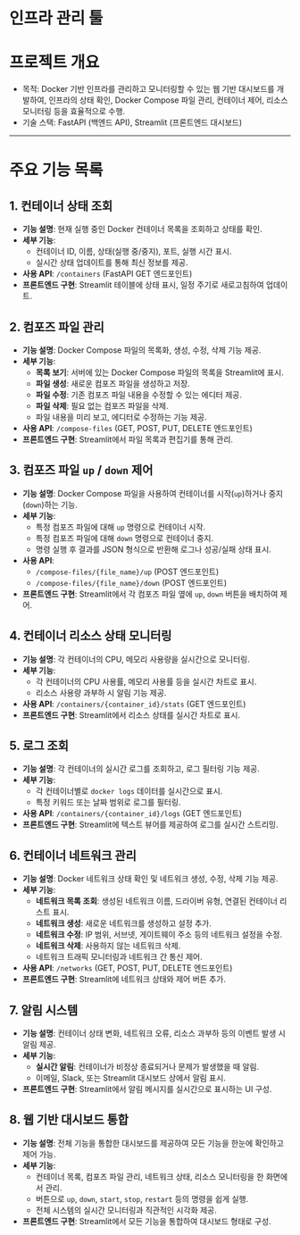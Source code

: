 # 인프라 관리 툴

# 프로젝트 개요
- 목적: Docker 기반 인프라를 관리하고 모니터링할 수 있는 웹 기반 대시보드를 개발하여, 인프라의 상태 확인, Docker Compose 파일 관리, 컨테이너 제어, 리소스 모니터링 등을 효율적으로 수행.
- 기술 스택: FastAPI (백엔드 API), Streamlit (프론트엔드 대시보드)

---
# 주요 기능 목록

## 1. 컨테이너 상태 조회
- **기능 설명**: 현재 실행 중인 Docker 컨테이너 목록을 조회하고 상태를 확인.
- **세부 기능**:
  - 컨테이너 ID, 이름, 상태(실행 중/중지), 포트, 실행 시간 표시.
  - 실시간 상태 업데이트를 통해 최신 정보를 제공.
- **사용 API**: `/containers` (FastAPI GET 엔드포인트)
- **프론트엔드 구현**: Streamlit 테이블에 상태 표시, 일정 주기로 새로고침하여 업데이트.

## 2. 컴포즈 파일 관리
- **기능 설명**: Docker Compose 파일의 목록화, 생성, 수정, 삭제 기능 제공.
- **세부 기능**:
  - **목록 보기**: 서버에 있는 Docker Compose 파일의 목록을 Streamlit에 표시.
  - **파일 생성**: 새로운 컴포즈 파일을 생성하고 저장.
  - **파일 수정**: 기존 컴포즈 파일 내용을 수정할 수 있는 에디터 제공.
  - **파일 삭제**: 필요 없는 컴포즈 파일을 삭제.
  - 파일 내용을 미리 보고, 에디터로 수정하는 기능 제공.
- **사용 API**: `/compose-files` (GET, POST, PUT, DELETE 엔드포인트)
- **프론트엔드 구현**: Streamlit에서 파일 목록과 편집기를 통해 관리.

## 3. 컴포즈 파일 `up` / `down` 제어
- **기능 설명**: Docker Compose 파일을 사용하여 컨테이너를 시작(`up`)하거나 중지(`down`)하는 기능.
- **세부 기능**:
  - 특정 컴포즈 파일에 대해 `up` 명령으로 컨테이너 시작.
  - 특정 컴포즈 파일에 대해 `down` 명령으로 컨테이너 중지.
  - 명령 실행 후 결과를 JSON 형식으로 반환해 로그나 성공/실패 상태 표시.
- **사용 API**:
  - `/compose-files/{file_name}/up` (POST 엔드포인트)
  - `/compose-files/{file_name}/down` (POST 엔드포인트)
- **프론트엔드 구현**: Streamlit에서 각 컴포즈 파일 옆에 `up`, `down` 버튼을 배치하여 제어.

## 4. 컨테이너 리소스 상태 모니터링
- **기능 설명**: 각 컨테이너의 CPU, 메모리 사용량을 실시간으로 모니터링.
- **세부 기능**:
  - 각 컨테이너의 CPU 사용률, 메모리 사용률 등을 실시간 차트로 표시.
  - 리소스 사용량 과부하 시 알림 기능 제공.
- **사용 API**: `/containers/{container_id}/stats` (GET 엔드포인트)
- **프론트엔드 구현**: Streamlit에서 리소스 상태를 실시간 차트로 표시.

## 5. 로그 조회
- **기능 설명**: 각 컨테이너의 실시간 로그를 조회하고, 로그 필터링 기능 제공.
- **세부 기능**:
  - 각 컨테이너별로 `docker logs` 데이터를 실시간으로 표시.
  - 특정 키워드 또는 날짜 범위로 로그를 필터링.
- **사용 API**: `/containers/{container_id}/logs` (GET 엔드포인트)
- **프론트엔드 구현**: Streamlit에 텍스트 뷰어를 제공하여 로그를 실시간 스트리밍.

## 6. 컨테이너 네트워크 관리
- **기능 설명**: Docker 네트워크 상태 확인 및 네트워크 생성, 수정, 삭제 기능 제공.
- **세부 기능**:
  - **네트워크 목록 조회**: 생성된 네트워크 이름, 드라이버 유형, 연결된 컨테이너 리스트 표시.
  - **네트워크 생성**: 새로운 네트워크를 생성하고 설정 추가.
  - **네트워크 수정**: IP 범위, 서브넷, 게이트웨이 주소 등의 네트워크 설정을 수정.
  - **네트워크 삭제**: 사용하지 않는 네트워크 삭제.
  - 네트워크 트래픽 모니터링과 네트워크 간 통신 제어.
- **사용 API**: `/networks` (GET, POST, PUT, DELETE 엔드포인트)
- **프론트엔드 구현**: Streamlit에 네트워크 상태와 제어 버튼 추가.

## 7. 알림 시스템
- **기능 설명**: 컨테이너 상태 변화, 네트워크 오류, 리소스 과부하 등의 이벤트 발생 시 알림 제공.
- **세부 기능**:
  - **실시간 알림**: 컨테이너가 비정상 종료되거나 문제가 발생했을 때 알림.
  - 이메일, Slack, 또는 Streamlit 대시보드 상에서 알림 표시.
- **프론트엔드 구현**: Streamlit에서 알림 메시지를 실시간으로 표시하는 UI 구성.

## 8. 웹 기반 대시보드 통합
- **기능 설명**: 전체 기능을 통합한 대시보드를 제공하여 모든 기능을 한눈에 확인하고 제어 가능.
- **세부 기능**:
  - 컨테이너 목록, 컴포즈 파일 관리, 네트워크 상태, 리소스 모니터링을 한 화면에서 관리.
  - 버튼으로 `up`, `down`, `start`, `stop`, `restart` 등의 명령을 쉽게 실행.
  - 전체 시스템의 실시간 모니터링과 직관적인 시각화 제공.
- **프론트엔드 구현**: Streamlit에서 모든 기능을 통합하여 대시보드 형태로 구성.
